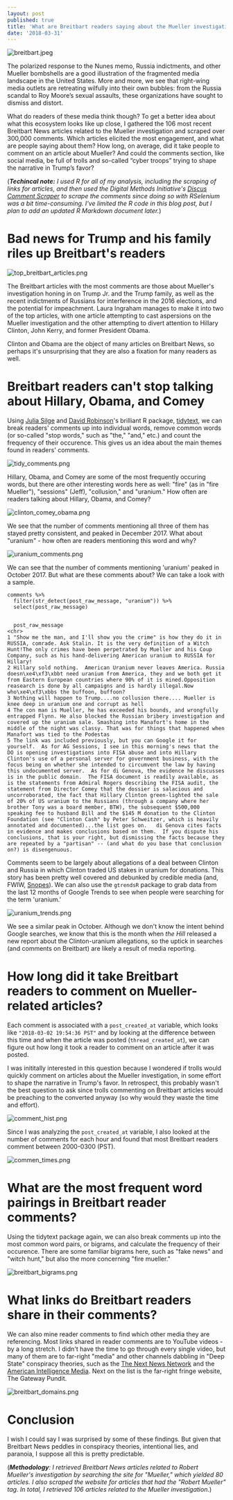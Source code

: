 ```yaml
---
layout: post
published: true
title: 'What are Breitbart readers saying about the Mueller investigation? '
date: '2018-03-31'
---
```

![breitbart.jpeg]({{site.baseurl}}/img/breitbart.jpeg)

The polarized response to the Nunes memo, Russia indictments, and other Mueller bombshells are a good illustration of the fragmented media landscape in the United States. More and more, we see that right-wing media outlets are retreating wilfully into their own bubbles: from the Russia scandal to Roy Moore’s sexual assaults, these organizations have sought to dismiss and distort. 

What do readers of these media think though? To get a better idea about what this ecosystem looks like up close, I gathered the 106 most recent Breitbart News articles related to the Mueller investigation and scraped over 300,000 comments. Which articles elicited the most engagement, and what are people saying about them? How long, on average, did it take people to comment on an article about Mueller? And could the comments section, like social media, be full of trolls and so-called “cyber troops” trying to shape the narrative in Trump’s favor?  
  

(_**Techincal note:** I used R for all of my analysis, including the scraping of links for articles, and then used the Digital Methods Initiative's [Discus Comment Scraper](https://wiki.digitalmethods.net/Dmi/ToolDatabase) to scrape the comments since doing so with RSelenium was a bit time-consuming. I've limited the R code in this blog post, but I plan to add an updated R Markdown document later._) 



# **Bad news for Trump and his family riles up Breitbart's readers**

![top_breitbart_articles.png]({{site.baseurl}}/img/top_breitbart_articles.png)


The Breitbart articles with the most comments are those about Mueller's investigation honing in on Trump Jr. and the Trump family, as well as the recent indictments of Russians for interference in the 2016 elections, and the potential for impeachment. Laura Ingraham manages to make it into two of the top articles, with one article attempting to cast aspersions on the Mueller investigation and the other attempting to divert attention to Hillary Clinton, John Kerry, and former President Obama. 

Clinton and Obama are the object of many articles on Breitbart News, so perhaps it's unsurprising that they are also a fixation for many readers as well.    

   
   
# **Breitbart readers can't stop talking about Hillary, Obama, and Comey**
Using [Julia Silge](https://twitter.com/juliasilge) and [David Robinson](https://twitter.com/drob)'s brilliant R package, [tidytext](https://github.com/juliasilge/tidytext), we can break readers' comments up into individual words, remove common words (or so-called "stop words," such as "the," "and," etc.) and count the frequency of their occurence. This gives us an idea about the main themes found in readers' comments. 

![tidy_comments.png]({{site.baseurl}}/img/tidy_comments.png)


Hillary, Obama, and Comey are some of the most frequently occuring words, but there are other interesting words here as well: "fire" (as in "fire Mueller"), "sessions" (Jeff), "collusion," and "uranium." How often are readers talking about Hillary, Obama, and Comey? 

![clinton_comey_obama.png]({{site.baseurl}}/img/clinton_comey_obama.png)

We see that the number of comments mentioning all three of them has stayed pretty consistent, and peaked in December 2017. What about "uranium" - how often are readers mentioning this word and why? 

![uranium_comments.png]({{site.baseurl}}/img/uranium_comments.png)


We can see that the number of comments mentioning 'uranium' peaked in October 2017. But what are these comments about? We can take a look with a sample.

````{r}
comments %>%
  filter(str_detect(post_raw_message, "uranium")) %>%
  select(post_raw_message)
  
  
  post_raw_message
<chr>
1 "Show me the man, and I'll show you the crime" is how they do it in RUSSIA, comrade. Ask Stalin. It is the very definition of a Witch Hunt!The only crimes have been perpetrated by Mueller and his Coup Company, such as his hand-delivering American uranium to RUSSIA for Hillary!
2 Hillary sold nothing.  American Uranium never leaves America. Russia doesn\xe4\xf3\xbbt need uranium from America, they and we both get it from Eastern European countries where 90% of it is mined.Opposition reasearch is done by all campaigns and is hardly illegal.Now who\xe4\xf3\xbbs the buffoon, buffoon?     
3 Nothing will happen to Trump....no collusion there.... Mueller is knee deep in uranium one and corrupt as hell
4 The con man is Mueller, he has exceeded his bounds, and wrongfully entrapped Flynn. He also blocked the Russian bribery investigation and covered up the uranium sale. Smashing into Manafort's home in the middle of the night was classy. That was for things that happened when Manafort was tied to the Podestas
5 The link was included previously, but you can Google it for yourself.  As for AG Sessions, I see in this morning's news that the DO is opening investigations into FISA abuse and into Hillary Clinton's use of a personal server for government business, with the focus being on whether she intended to circumvent the law by having this undocumented server.  As for di Genova, the evidence he discusses is in the public domain.  The FISA document is readily available, as is the statements from Admiral Rogers describing the FISA audit, the statement from Director Comey that the dossier is salacious and uncorroborated, the fact that Hillary Clinton green-lighted the sale of 20% of US uranium to the Russians (through a company where her brother Tony was a board member, BTW), the subsequent $500,000 speaking fee to husband Bill and the $145 M donation to the Clinton Foundation (see "Clinton Cash" by Peter Schweitzer, which is heavily annotated and documented)...the list goes on.   di Genova cites facts in evidence and makes conclusions based on them.  If you dispute his conclusions, that is your right, but dismissing the facts because they are repeated by a "partisan" -- (and what do you base that conclusion on?) is disengenuous.

````

Comments seem to be largely about allegations of a deal between Clinton and Russia in which Clinton traded US stakes in uranium for donations. This story has been pretty well covered and debunked by credible media (and, FWIW, [Snopes](https://www.snopes.com/fact-check/hillary-clinton-uranium-russia-deal/)). We can also use the ````gtrendsR```` package to grab data from the last 12 months of Google Trends to see when people were searching for the term 'uranium.' 


![uranium_trends.png]({{site.baseurl}}/img/uranium_trends.png)

We see a similar peak in October. Although we don't know the intent behind Google searches, we know that this is the month when _the Hill_ released a new report about the Clinton-uranium allegations, so the uptick in searches (and comments on Breitbart) are likely a result of media reporting. 

# **How long did it take Breitbart readers to comment on Mueller-related articles?**

Each comment is associated with a ````post_created_at```` variable, which looks like ````"2018-03-02 19:54:36 PST"```` and by looking at the difference between this time and when the article was posted (```thread_created_at```), we can figure out how long it took a reader to comment on an article after it was posted. 

I was inititally interested in this question because I wondered if trolls would quickly comment on articles about the Mueller investigation, in some effort to shape the narrative in Trump's favor. In retrospect, this probably wasn't the best question to ask since trolls commenting on Breitbart articles would be preaching to the converted anyway (so why would they waste the time and effort).

![comment_hist.png]({{site.baseurl}}/img/comment_hist.png)

Since I was analyzing the ```post_created_at``` variable, I also looked at the number of comments for each hour and found that most Breitbart readers comment between 2000-0300 (PST). 

![commen_times.png]({{site.baseurl}}/img/commen_times.png)



# **What are the most frequent word pairings in Breitbart reader comments?**
Using the tidytext package again, we can also break comments up into the most common word pairs, or bigrams, and calculate the frequency of their occurence. There are some familiar bigrams here, such as "fake news" and "witch hunt," but also the more concerning "fire mueller." 

![breitbart_bigrams.png]({{site.baseurl}}/img/breitbart_bigrams.png)



# **What links do Breitbart readers share in their comments?**
We can also mine reader comments to find which other media they are referencing. Most links shared in reader comments are to YouTube videos - by a long stretch. I didn't have the time to go through every single video, but many of them are to far-right "media" and other channels dabbling in "Deep State" conspiracy theories, such as the [The Next News Network](https://www.youtube.com/watch?v=IolHk-Inf5k) and the [American Intelligence Media]( https://m.youtube.com/watch?v=469eKvVUovQ ). Next on the list is the far-right fringe website, The Gateway Pundit. 

![breitbart_domains.png]({{site.baseurl}}/img/breitbart_domains.png)

  
# **Conclusion**
I wish I could say I was surprised by some of these findings. But given that Breitbart News peddles in conspiracy theories, intentional lies, and paranoia, I suppose all this is pretty predictable. 


(_**Methodology**: 
I retrieved Breitbart News articles related to Robert Mueller's investigation by searching the site for "Mueller," which yielded 80 articles. I also scraped the website for articles that had the "Robert Mueller" tag. In total, I retrieved 106 articles related to the Mueller investigation._)
